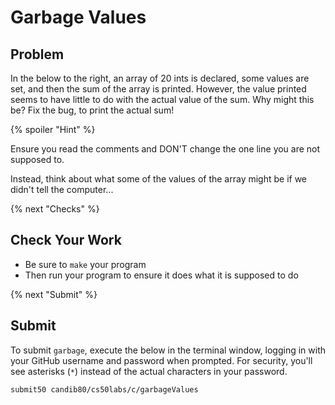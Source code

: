 # Garbage Values

## Problem

In the below to the right, an array of 20 ints is declared, some values are set, and then the sum of the array is printed. However, the value printed seems to have little to do with the actual value of the sum. Why might this be? Fix the bug, to print the actual sum!

{% spoiler "Hint" %}

Ensure you read the comments and DON'T change the one line you are not supposed to.

Instead, think about what some of the values of the array might be if we didn't tell the computer...

{% next "Checks" %}

## Check Your Work

- Be sure to `make` your program
- Then run your program to ensure it does what it is supposed to do

{% next "Submit" %}

## Submit

To submit `garbage`, execute the below in the terminal window, logging in with your GitHub username and password when prompted. For security, you'll see asterisks (`*`) instead of the actual characters in your password.
```
submit50 candib80/cs50labs/c/garbageValues
```